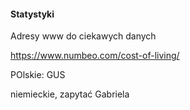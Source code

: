 #### Statystyki

Adresy www do ciekawych danych


https://www.numbeo.com/cost-of-living/

POlskie:
GUS

niemieckie, zapytać Gabriela
